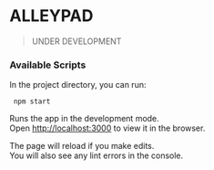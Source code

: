 # ALLEYPAD

>UNDER DEVELOPMENT

### Available Scripts

In the project directory, you can run:
```
 npm start
```
Runs the app in the development mode.\
Open [http://localhost:3000](http://localhost:3000) to view it in the browser.

The page will reload if you make edits.\
You will also see any lint errors in the console.

